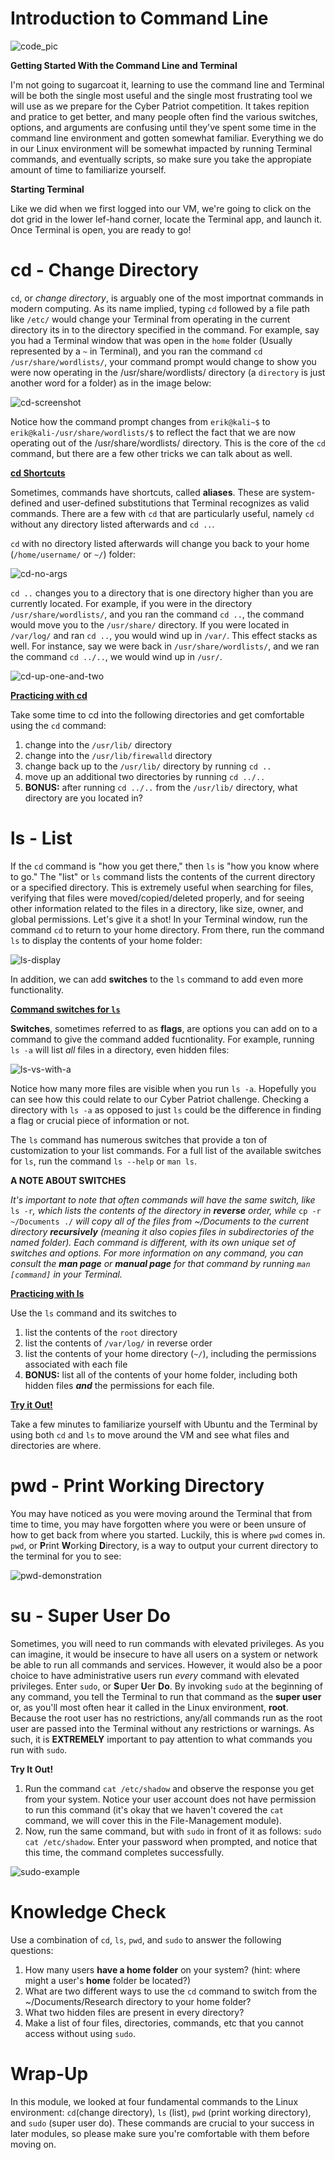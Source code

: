 # Introduction to Command Line

![code_pic](https://images.pexels.com/photos/207580/pexels-photo-207580.jpeg?cs=srgb&dl=pexels-pixabay-207580.jpg&fm=jpg)

<b>Getting Started With the Command Line and Terminal</b>

I'm not going to sugarcoat it, learning to use the command 
line and Terminal will be both the single most useful and 
the single most frustrating tool we will use as we prepare 
for the Cyber Patriot competition. It takes repition and 
pratice to get better, and many people often find the various 
switches, options, and arguments are confusing until they've 
spent some time in the command line environment and gotten 
somewhat familiar. Everything we do in our Linux environment 
will be somewhat impacted by running Terminal commands, and 
eventually scripts, so make sure you take the appropiate amount 
of time to familiarize yourself. 

<b>Starting Terminal</b>

Like we did when we first logged into our VM, we're going to click on the dot grid in the 
lower lef-hand corner, locate the Terminal app, and launch it. Once Terminal is open, you 
are ready to go! 

# cd - Change Directory

`cd`, or <i>change directory</i>, is arguably one of the most importnat commands in modern computing. 
As its name implied, typing `cd` followed by a file path like `/etc/` would change your Terminal 
from operating in the current directory its in to the directory specified in the command. For example, 
say you had a Terminal window that was open in the `home` folder (Usually represented by a `~` in 
Terminal), and you ran the command `cd /usr/share/wordlists/`, your command prompt would change to 
show you were now operating in the /usr/share/wordlists/ directory (a `directory` is just another word 
for a folder) as in the image below: 

![cd-screenshot](https://imgur.com/N2eeTwv.png)

Notice how the command prompt changes from `erik@kali~$` to `erik@kali-/usr/share/wordlists/$` to 
reflect the fact that we are now operating out of the /usr/share/wordlists/ directory. This is the 
core of the `cd` command, but there are a few other tricks we can talk about as well. 

<b><u>cd Shortcuts</b></u>

Sometimes, commands have shortcuts, called <b>aliases</b>. These are system-defined and user-defined 
substitutions that Terminal recognizes as valid commands. There are a few with `cd` that are particularly 
useful, namely `cd` without any directory listed afterwards and `cd ..`. 

`cd` with no directory listed afterwards will change you back to your home (`/home/username/` or `~/`) folder: 

![cd-no-args](https://imgur.com/I8Yg7b9.png)

`cd ..` changes you to a directory that is one directory higher than you are currently located. For example, 
if you were in the directory `/usr/share/wordlists/`, and you ran the command `cd ..`, the command would 
move you to the `/usr/share/` directory. If you were located in `/var/log/` and ran `cd ..`, you would 
wind up in `/var/`. This effect stacks as well. For instance, say we were back in `/usr/share/wordlists/`, 
and we ran the command `cd ../..`, we would wind up in `/usr/`.

![cd-up-one-and-two](https://imgur.com/CxbnmUY.png)

<b><u>Practicing with cd</b></u>

Take some time to cd into the following directories and get comfortable using the `cd` command: 

1. change into the `/usr/lib/` directory
2. change into the `/usr/lib/firewalld` directory
3. change back up to the `/usr/lib/` directory by running `cd ..`
4. move up an additional two directories by running `cd ../..`
5. <b>BONUS:</b> after running `cd ../..` from the `/usr/lib/` directory, what directory are you located in?

# ls - List

If the `cd` command is "how you get there," then `ls` is "how you know where to go." The "list" or `ls` 
command lists the contents of the current directory or a specified directory. This is extremely useful when 
searching for files, verifying that files were moved/copied/deleted properly, and for seeing other information 
related to the files in a directory, like size, owner, and global permissions. Let's give it a shot! In your 
Terminal window, run the command `cd` to return to your home directory. From there, run the command `ls` to 
display the contents of your home folder: 

![ls-display](https://imgur.com/dmMLGVh.png) 

In addition, we can add <b>switches</b> to the `ls` command to add even more functionality. 

<b><u>Command switches for `ls`</b></u>

<b>Switches</b>, sometimes referred to as <b>flags</b>, are options you can add on to a command to give the 
command added fucntionality. For example, running `ls -a` will list <i>all</i> files in a directory, even 
hidden files: 

![ls-vs-with-a](https://imgur.com/Ddd9oW1.png)

Notice how many more files are visible when you run `ls -a`. Hopefully you can see how this could relate to 
our Cyber Patriot challenge. Checking a directory with `ls -a` as opposed to just `ls` could be the difference 
in finding a flag or crucial piece of information or not. 

The `ls` command has numerous switches that provide a ton of customization to your list commands. For a full 
list of the available switches for `ls`, run the command `ls --help` or `man ls`. 

<b>A NOTE ABOUT SWITCHES</b>

<i>It's important to note that often commands will have the same switch, like</i> `ls -r`<i>, which lists the 
contents of the directory in <b>reverse</b> order, while</i> `cp -r ~/Documents ./` <i> will copy all of the files 
from ~/Documents to the current directory <b>recursively</b> (meaning it also copies files in subdirectories of 
the named folder). Each command is different, with its own unique set of switches and options. For more information 
on any command, you can consult the <b>man page</b> or <b>manual page</b> for that command by running `man [command]` 
in your Terminal.</i>

<b><u>Practicing with ls</b></u>

Use the `ls` command and its switches to 

1. list the contents of the `root` directory
2. list the contents of `/var/log/` in reverse order
3. list the contents of your home directory (`~/`), including the permissions associated with each file
4. <b>BONUS:</b> list all of the contents of your home folder, including both hidden files <b><i>and</i></b> the permissions for each file. 

<b><u>Try it Out!</b></u>

Take a few minutes to familiarize yourself with Ubuntu and the Terminal by 
using both `cd` and `ls` to move around the VM and see what files and 
directories are where. 

# pwd - Print Working Directory

You may have noticed as you were moving around the Terminal that from time to 
time, you may have forgotten where you were or been unsure of how to get back 
from where you started. Luckily, this is where `pwd` comes in. `pwd`, or 
<b>P</b>rint <b>W</b>orking <b>D</b>irectory, is a way to output your current 
directory to the terminal for you to see:

![pwd-demonstration](https://user-images.githubusercontent.com/73140219/185041301-5d4a0f96-7cd6-4a38-9382-f2d63be5cbc7.png)

# su - Super User Do

Sometimes, you will need to run commands with elevated privileges. As you can 
imagine, it would be insecure to have all users on a system or network be 
able to run all commands and services. However, it would also be a 
poor choice to have administrative users run <i>every</i> command with 
elevated privileges. Enter `sudo`, or <b>S</b>uper <b>U</b>er <b>Do</b>. 
By invoking `sudo` at the beginning of any command, you tell the Terminal to 
run that command as the <b>super user</b> or, as you'll most often hear it 
called in the Linux environment, <b>root</b>. Because the root user has no 
restrictions, any/all commands run as the root user are passed into the 
Terminal without any restrictions or warnings. As such, it is <b>EXTREMELY</b> 
important to pay attention to what commands you run with `sudo`. 

<b>Try It Out!</b>

1. Run the command `cat /etc/shadow` and observe the response you get from 
your system. Notice your user account does not have permission to run this 
command (it's okay that we haven't covered the `cat` command, we will cover 
this in the File-Management module). 
2. Now, run the same command, but with `sudo` in front of it as follows: 
`sudo cat /etc/shadow`. Enter your password when prompted, and notice that 
this time, the command completes successfully.

![sudo-example](https://user-images.githubusercontent.com/73140219/185041573-3077451c-5981-4acb-b619-bc3f33ba82c6.png)

# Knowledge Check

Use a combination of `cd`, `ls`, `pwd`, and `sudo` to answer the following 
questions: 

1. How many users <b>have a home folder</b> on your system? (hint: where 
might a user's <b>home</b> folder be located?)
2. What are two different ways to use the `cd` command to switch from the 
~/Documents/Research directory to your home folder? 
3. What two hidden files are present in every directory? 
4. Make a list of four files, directories, commands, etc that you cannot 
access without using `sudo`.

# Wrap-Up

In this module, we looked at four fundamental commands to the Linux 
environment: `cd`(change directory), `ls` (list), `pwd` (print 
working directory), and `sudo` (super user do). These commands are crucial to 
your success in later modules, so please make sure you're comfortable with 
them before moving on.  
